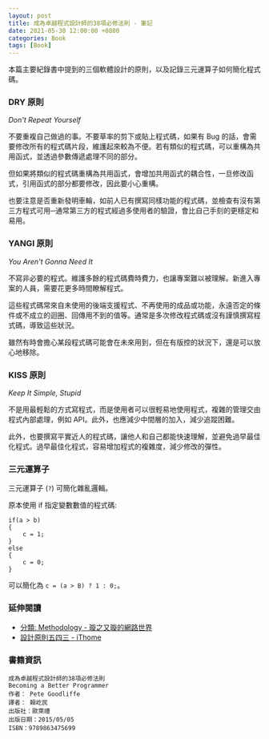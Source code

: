 ```yaml
---
layout: post
title: 成為卓越程式設計師的38項必修法則 - 筆記
date: 2021-05-30 12:00:00 +0800
categories: Book
tags: [Book]
--- 
```


本篇主要紀錄書中提到的三個軟體設計的原則，以及記錄三元運算子如何簡化程式碼。

### DRY 原則

*Don't Repeat Yourself*

不要重複自己做過的事。不要草率的剪下或貼上程式碼，如果有 Bug 的話，會需要修改所有的程式碼片段，維護起來較為不便。若有類似的程式碼，可以重構為共用函式，並透過參數傳遞處理不同的部分。

但如果將類似的程式碼重構為共用函式，會增加共用函式的耦合性，一旦修改函式，引用函式的部分都要修改，因此要小心重構。

也要注意是否重新發明車輪，如前人已有撰寫同樣功能的程式碼，並檢查有沒有第三方程式可用─通常第三方的程式經過多使用者的驗證，會比自己手刻的更穩定和易用。

### YANGI 原則

*You Aren't Gonna Need It* 

不寫非必要的程式。維護多餘的程式碼費時費力，也讓專案難以被理解。新進入專案的人員，需要花更多時間瞭解程式。

這些程式碼常來自未使用的後端支援程式、不再使用的成品或功能，永遠否定的條件或不成立的迴圈、回傳用不到的值等。通常是多次修改程式碼或沒有謹慎撰寫程式碼，導致這些狀況。

雖然有時會擔心某段程式碼可能會在未來用到，但在有版控的狀況下，還是可以放心地移除。

### KISS 原則

*Keep It Simple, Stupid*

不是用最輕鬆的方式寫程式，而是使用者可以很輕易地使用程式，複雜的管理交由程式內部處理，例如 API。此外，也應減少中間層的加入，減少追蹤困難。

此外，也要撰寫平實近人的程式碼，讓他人和自己都能快速理解，並避免過早最佳化程式。過早最佳化程式，容易增加程式的複雜度，減少修改的彈性。

### 三元運算子

三元運算子 (`?`) 可簡化雜亂邏輯。

原本使用 if 指定變數數值的程式碼:

```
if(a > b)
{
    c = 1;
}
else
{
    c = 0;
}
```

可以簡化為 `c = (a > B) ? 1 : 0;`。

### 延伸閱讀

- [分類: Methodology - 璇之又璇的網路世界](https://shawnlin0201.github.io/categories/Methodology/)
- [設計原則五四三 - iThome](https://www.ithome.com.tw/voice/97462)

### 書籍資訊

```
成為卓越程式設計師的38項必修法則
Becoming a Better Programmer
作者： Pete Goodliffe  
譯者： 賴屹民
出版社：歐萊禮  
出版日期：2015/05/05
ISBN：9789863475699
```